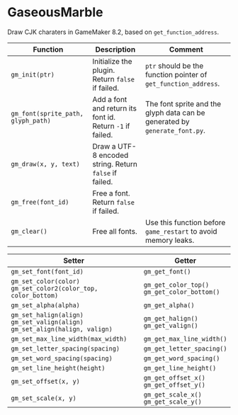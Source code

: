 # GaseousMarble

Draw CJK charaters in GameMaker 8.2, based on `get_function_address`.

| **Function** | **Description** | **Comment** |
| -- | -- | -- |
| `gm_init(ptr)` | Initialize the plugin. Return `false` if failed. | `ptr` should be the function pointer of `get_function_address`. |
| `gm_font(sprite_path, glyph_path)` | Add a font and return its font id. Return `-1` if failed. | The font sprite and the glyph data can be generated by `generate_font.py`. |
| `gm_draw(x, y, text)` | Draw a UTF-8 encoded string. Return `false` if failed. | |
| `gm_free(font_id)` | Free a font. Return `false` if failed. | |
| `gm_clear()` | Free all fonts. | Use this function before `game_restart` to avoid memory leaks. |


| **Setter** | **Getter** |
| -- | -- |
| `gm_set_font(font_id)` | `gm_get_font()` |
| `gm_set_color(color)`<br>`gm_set_color2(color_top, color_bottom)` | `gm_get_color_top()`<br>`gm_get_color_bottom()` |
| `gm_set_alpha(alpha)` | `gm_get_alpha()` |
| `gm_set_halign(align)`<br>`gm_set_valign(align)`<br>`gm_set_align(halign, valign)` | `gm_get_halign()`<br>`gm_get_valign()` |
| `gm_set_max_line_width(max_width)` | `gm_get_max_line_width()` |
| `gm_set_letter_spacing(spacing)` | `gm_get_letter_spacing()` |
| `gm_set_word_spacing(spacing)` | `gm_get_word_spacing()` |
| `gm_set_line_height(height)` | `gm_get_line_height()` |
| `gm_set_offset(x, y)`| `gm_get_offset_x()`<br>`gm_get_offset_y()` |
| `gm_set_scale(x, y)` | `gm_get_scale_x()`<br>`gm_get_scale_y()` |